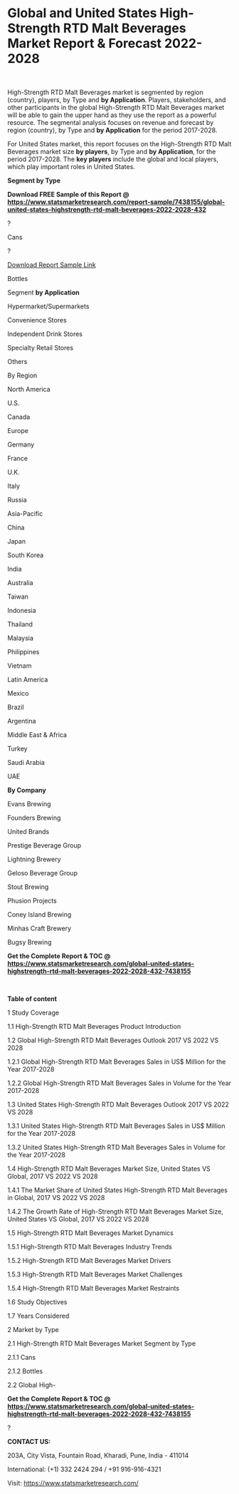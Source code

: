 <h1>Global and United States High-Strength RTD Malt Beverages Market Report & Forecast 2022-2028</h1><br/><p>High-Strength RTD Malt Beverages market is segmented by region (country), players, by Type and <strong>by Application</strong>. Players, stakeholders, and other participants in the global High-Strength RTD Malt Beverages market will be able to gain the upper hand as they use the report as a powerful resource. The segmental analysis focuses on revenue and forecast by region (country), by Type and <strong>by Application</strong> for the period 2017-2028.</p>
 
 
 
 <p>For United States market, this report focuses on the High-Strength RTD Malt Beverages market size <strong>by players</strong>, by Type and <strong>by Application</strong>, for the period 2017-2028. The <strong>key players</strong> include the global and local players, which play important roles in United States.</p>
 
 
 
 <p><strong>Segment by Type</strong></p>
 
 
 
 <div><b>Download FREE Sample of this Report @ <a href="https://www.statsmarketresearch.com/download-free-sample/7438155/global-united-states-highstrength-rtd-malt-beverages-2022-2028-432">https://www.statsmarketresearch.com/report-sample/7438155/global-united-states-highstrength-rtd-malt-beverages-2022-2028-432</a></b></div>
 
 
 
 <p>? </p>
 
 
 
 <p>Cans</p>
 
 
 
 <p>? </p>
 
 
 
 <p><a href="https://www.statsmarketresearch.com/download-free-sample/7438155/global-united-states-highstrength-rtd-malt-beverages-2022-2028-432">Download Report Sample Link</a></p>
 
 
 
 <p>Bottles</p>
 
 
 
 <p>Segment <strong>by Application</strong></p>
 
 
 
 <p>Hypermarket/Supermarkets</p>
 
 
 
 <p>Convenience Stores</p>
 
 
 
 <p>Independent Drink Stores</p>
 
 
 
 <p>Specialty Retail Stores</p>
 
 
 
 <p>Others</p>
 
 
 
 <p>By Region</p>
 
 
 
 <p>North America</p>
 
 
 
 <p>U.S.</p>
 
 
 
 <p>Canada</p>
 
 
 
 <p>Europe</p>
 
 
 
 <p>Germany</p>
 
 
 
 <p>France</p>
 
 
 
 <p>U.K.</p>
 
 
 
 <p>Italy</p>
 
 
 
 <p>Russia</p>
 
 
 
 <p>Asia-Pacific</p>
 
 
 
 <p>China</p>
 
 
 
 <p>Japan</p>
 
 
 
 <p>South Korea</p>
 
 
 
 <p>India</p>
 
 
 
 <p>Australia</p>
 
 
 
 <p>Taiwan</p>
 
 
 
 <p>Indonesia</p>
 
 
 
 <p>Thailand</p>
 
 
 
 <p>Malaysia</p>
 
 
 
 <p>Philippines</p>
 
 
 
 <p>Vietnam</p>
 
 
 
 <p>Latin America</p>
 
 
 
 <p>Mexico</p>
 
 
 
 <p>Brazil</p>
 
 
 
 <p>Argentina</p>
 
 
 
 <p>Middle East & Africa</p>
 
 
 
 <p>Turkey</p>
 
 
 
 <p>Saudi Arabia</p>
 
 
 
 <p>UAE</p>
 
 
 
 <p><strong>By Company</strong></p>
 
 
 
 <p>Evans Brewing</p>
 
 
 
 <p>Founders Brewing</p>
 
 
 
 <p>United Brands</p>
 
 
 
 <p>Prestige Beverage Group</p>
 
 
 
 <p>Lightning Brewery</p>
 
 
 
 <p>Geloso Beverage Group</p>
 
 
 
 <p>Stout Brewing</p>
 
 
 
 <p>Phusion Projects</p>
 
 
 
 <p>Coney Island Brewing</p>
 
 
 
 <p>Minhas Craft Brewery</p>
 
 
 
 <p>Bugsy Brewing</p>
 
 
 
 <div><b>Get the Complete Report & TOC @ <a href="https://www.statsmarketresearch.com/global-united-states-highstrength-rtd-malt-beverages-2022-2028-432-7438155">https://www.statsmarketresearch.com/global-united-states-highstrength-rtd-malt-beverages-2022-2028-432-7438155</a></b></div>
 
 
 
 <p><br />
 
 <b>Table of content</b></p>
 
 
 
 <p>1 Study Coverage<br />
 
 1.1 High-Strength RTD Malt Beverages Product Introduction<br />
 
 1.2 Global High-Strength RTD Malt Beverages Outlook 2017 VS 2022 VS 2028<br />
 
 1.2.1 Global High-Strength RTD Malt Beverages Sales in US$ Million for the Year 2017-2028<br />
 
 1.2.2 Global High-Strength RTD Malt Beverages Sales in Volume for the Year 2017-2028<br />
 
 1.3 United States High-Strength RTD Malt Beverages Outlook 2017 VS 2022 VS 2028<br />
 
 1.3.1 United States High-Strength RTD Malt Beverages Sales in US$ Million for the Year 2017-2028<br />
 
 1.3.2 United States High-Strength RTD Malt Beverages Sales in Volume for the Year 2017-2028<br />
 
 1.4 High-Strength RTD Malt Beverages Market Size, United States VS Global, 2017 VS 2022 VS 2028<br />
 
 1.4.1 The Market Share of United States High-Strength RTD Malt Beverages in Global, 2017 VS 2022 VS 2028<br />
 
 1.4.2 The Growth Rate of High-Strength RTD Malt Beverages Market Size, United States VS Global, 2017 VS 2022 VS 2028<br />
 
 1.5 High-Strength RTD Malt Beverages Market Dynamics<br />
 
 1.5.1 High-Strength RTD Malt Beverages Industry Trends<br />
 
 1.5.2 High-Strength RTD Malt Beverages Market Drivers<br />
 
 1.5.3 High-Strength RTD Malt Beverages Market Challenges<br />
 
 1.5.4 High-Strength RTD Malt Beverages Market Restraints<br />
 
 1.6 Study Objectives<br />
 
 1.7 Years Considered<br />
 
 2 Market by Type<br />
 
 2.1 High-Strength RTD Malt Beverages Market Segment by Type<br />
 
 2.1.1 Cans<br />
 
 2.1.2 Bottles<br />
 
 2.2 Global High-</p>
 
 
 
 <div><b>Get the Complete Report & TOC @ <a href="https://www.statsmarketresearch.com/global-united-states-highstrength-rtd-malt-beverages-2022-2028-432-7438155">https://www.statsmarketresearch.com/global-united-states-highstrength-rtd-malt-beverages-2022-2028-432-7438155</a></b></div>
 
 
 
 <p>? </p>
 
 
 
 <p><b>CONTACT US:</b><br />
 
 203A, City Vista, Fountain Road, Kharadi, Pune, India - 411014<br />
 
 International: (+1) 332 2424 294 / +91 916-916-4321<br />
 
 Visit: <a href="https://www.statsmarketresearch.com/">https://www.statsmarketresearch.com/</a></p>